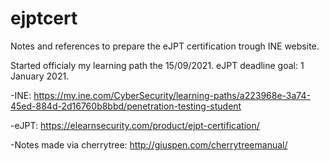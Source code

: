 # ejptcert
Notes and references to prepare the eJPT certification trough INE website.

Started officialy my learning path the 15/09/2021.
eJPT deadline goal: 1 January 2021.

-INE: https://my.ine.com/CyberSecurity/learning-paths/a223968e-3a74-45ed-884d-2d16760b8bbd/penetration-testing-student

-eJPT: https://elearnsecurity.com/product/ejpt-certification/

-Notes made via cherrytree: http://giuspen.com/cherrytreemanual/

